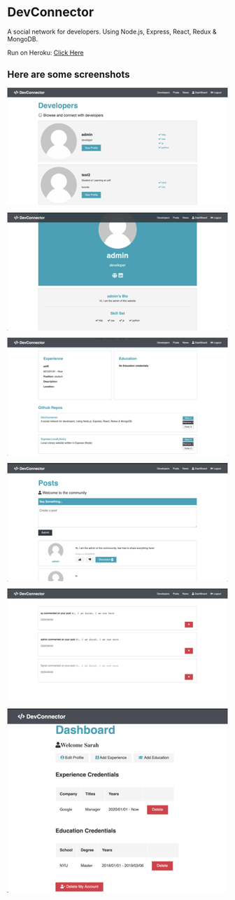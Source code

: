 # DevConnector
A social network for developers. Using Node.js, Express, React, Redux &amp; MongoDB.

Run on Heroku: [Click Here](https://pacific-wave-27875.herokuapp.com/)

## Here are some screenshots
![developers](https://github.com/AnqiGao98/DevConnector/blob/master/screenshots/developers.png)


![profile](https://github.com/AnqiGao98/DevConnector/blob/master/screenshots/profile.png)


![viewProfile](https://github.com/AnqiGao98/DevConnector/blob/master/screenshots/viewProfile.png)


![posts](https://github.com/AnqiGao98/DevConnector/blob/master/screenshots/posts.png)


![notifications](https://github.com/AnqiGao98/DevConnector/blob/master/screenshots/notifications.png)


![editProfile](https://github.com/AnqiGao98/DevConnector/blob/master/screenshots/editProfile.png)
